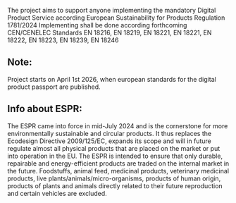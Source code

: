 The project aims to support anyone implementing the mandatory Digital Product Service according European Sustainability for Products Regulation 1781/2024
Implementing shall be done according forthcoming CEN/CENELEC Standards EN 18216, EN 18219, EN 18221, EN 18221, EN 18222, EN 18223, EN 18239, EN 18246

Note:
-----
Project starts on April 1st 2026, when european standards for the digital product passport are published.

Info about ESPR:
----------------
The ESPR came into force in mid-July 2024 and is the cornerstone for more environmentally sustainable and circular products. It thus replaces the Ecodesign Directive 2009/125/EC, expands its scope and will in future regulate almost all physical products that are placed on the market or put into operation in the EU. The ESPR is intended to ensure that only durable, repairable and energy-efficient products are traded on the internal market in the future.
Foodstuffs, animal feed, medicinal products, veterinary medicinal products, live plants/animals/micro-organisms, products of human origin, products of plants and animals directly related to their future reproduction and certain vehicles are excluded.
